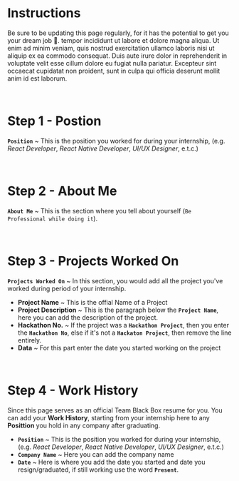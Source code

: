 # Instructions

Be sure to be updating this page regularly, for it has the potential to get you your dream job 💼.
tempor incididunt ut labore et dolore magna aliqua. Ut enim ad minim veniam,
quis nostrud exercitation ullamco laboris nisi ut aliquip ex ea commodo
consequat. Duis aute irure dolor in reprehenderit in voluptate velit esse
cillum dolore eu fugiat nulla pariatur. Excepteur sint occaecat cupidatat non
proident, sunt in culpa qui officia deserunt mollit anim id est laborum.

<br />

# Step 1 - Postion

**`Position`** ~ This is the position you worked for during your internship, (e.g. _React Developer_, _React Native Developer_, _UI/UX Designer_, e.t.c.)

<br />

# Step 2 - About Me

**`About Me`** ~ This is the section where you tell about yourself (`Be Professional while doing it`).

<br />

# Step 3 - Projects Worked On

**`Projects Worked On`** ~ In this section, you would add all the project you've worked during period of your internship.

- **Project Name** ~ This is the offial Name of a Project
- **Project Description** ~ This is the paragraph below the **`Project Name`**, here you can add the description of the project.
- **Hackathon No.** ~ If the project was a **`Hackathon Project`**, then you enter the **`Hackathon No`**, else if it's not a **`Hackaton Project`**, then remove the line entirely.
- **Data** ~ For this part enter the date you started working on the project

<br />

# Step 4 - Work History

Since this page serves as an official Team Black Box resume for you. You can add your **Work History**, starting from your internship here to any **Posittion** you hold in any company after graduating.

- **`Position`** ~ This is the position you worked for during your internship, (e.g. _React Developer_, _React Native Developer_, _UI/UX Designer_, e.t.c.)
- **`Company Name`** ~ Here you can add the company name
- **`Date`** ~ Here is where you add the date you started and date you resign/graduated, if still working use the word **`Present`**.
